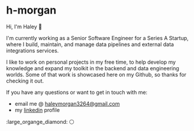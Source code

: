 # h-morgan

Hi, I'm Haley :wave:

I'm currently working as a Senior Software Engineer for a Series A Startup, where I build, maintain, and manage data pipelines and external data integrations services.

I like to work on personal projects in my free time, to help develop my knowledge and expand my toolkit in the backend and data engineering worlds. Some of that work is showcased here on my Github, so thanks for checking it out.

If you have any questions or want to get in touch with me:

- email me @ haleymorgan3264@gmail.com
- my [linkedin](https://www.linkedin.com/in/haleymorgan/) profile

:large_organge_diamond: :white_circle:
